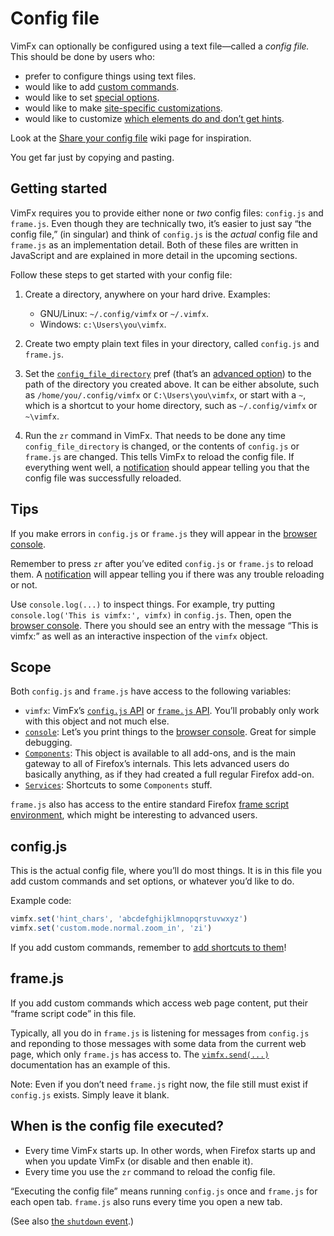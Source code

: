 <!--
This is part of the VimFx documentation.
Copyright Simon Lydell 2015, 2016.
See the file README.md for copying conditions.
-->

# Config file

VimFx can optionally be configured using a text file—called a _config file._
This should be done by users who:

- prefer to configure things using text files.
- would like to add [custom commands].
- would like to set [special options].
- would like to make [site-specific customizations][overrides].
- would like to customize [which elements do and don’t get hints][hint-matcher].

Look at the [Share your config file] wiki page for inspiration.

You get far just by copying and pasting.

[custom commands]: api.md#vimfxaddcommandoptions-fn
[special options]: options.md#special-options
[overrides]: api.md#vimfxaddoptionoverrides-and-vimfxaddkeyoverrides
[hint-matcher]: api.md#vimfxsethintmatcherhintmatcher
[Share your config file]: https://github.com/akhodakivskiy/VimFx/wiki/Share-your-config-file


## Getting started

VimFx requires you to provide either none or _two_ config files: `config.js` and
`frame.js`. Even though they are technically two, it’s easier to just say “the
config file,” (in singular) and think of `config.js` is the _actual_ config file
and `frame.js` as an implementation detail. Both of these files are written in
JavaScript and are explained in more detail in the upcoming sections.

Follow these steps to get started with your config file:

1. Create a directory, anywhere on your hard drive. Examples:

   - GNU/Linux: `~/.config/vimfx` or `~/.vimfx`.
   - Windows: `c:\Users\you\vimfx`.

2. Create two empty plain text files in your directory, called `config.js` and
   `frame.js`.

3. Set the [`config_file_directory`] pref (that’s an [advanced option]) to the
   path of the directory you created above. It can be either absolute, such as
   `/home/you/.config/vimfx` or `C:\Users\you\vimfx`, or start with a `~`, which
   is a shortcut to your home directory, such as `~/.config/vimfx` or `~\vimfx`.

4. Run the `zr` command in VimFx. That needs to be done any time
   `config_file_directory` is changed, or the contents of `config.js` or
   `frame.js` are changed. This tells VimFx to reload the config file. If
   everything went well, a [notification] should appear telling you that the
   config file was successfully reloaded.

[`config_file_directory`]: options.md#config_file_directory
[advanced option]: options.md#advanced-options
[notification]: notifications.md


## Tips

If you make errors in `config.js` or `frame.js` they will appear in the [browser
console].

Remember to press `zr` after you’ve edited `config.js` or `frame.js` to reload
them. A [notification] will appear telling you if there was any trouble
reloading or not.

Use `console.log(...)` to inspect things. For example, try putting
`console.log('This is vimfx:', vimfx)` in `config.js`. Then, open the [browser
console]. There you should see an entry with the message “This is vimfx:” as
well as an interactive inspection of the `vimfx` object.

[browser console]: https://developer.mozilla.org/en-US/docs/Tools/Browser_Console
[notification]: notifications.md


## Scope

Both `config.js` and `frame.js` have access to the following variables:

- `vimfx`: VimFx’s [`config.js` API] or [`frame.js` API]. You’ll probably only
  work with this object and not much else.
- [`console`]: Let’s you print things to the [browser console]. Great for
  simple debugging.
- [`Components`]: This object is available to all add-ons, and is the main
  gateway to all of Firefox’s internals. This lets advanced users do basically
  anything, as if they had created a full regular Firefox add-on.
- [`Services`]: Shortcuts to some `Components` stuff.

`frame.js` also has access to the entire standard Firefox [frame script
environment], which might be interesting to advanced users.

[`config.js` API]: api.md#configjs-api
[`frame.js` API]: api.md#framejs-api
[`console`]: https://developer.mozilla.org/en-US/docs/Web/API/console
[`Components`]: https://developer.mozilla.org/en-US/docs/Mozilla/Tech/XPCOM/Language_Bindings/Components_object
[`Services`]: https://developer.mozilla.org/en-US/docs/Mozilla/JavaScript_code_modules/Services.jsm
[frame script environment]: https://developer.mozilla.org/en-US/Firefox/Multiprocess_Firefox/Frame_script_environment
[browser console]: https://developer.mozilla.org/en-US/docs/Tools/Browser_Console


## config.js

This is the actual config file, where you’ll do most things. It is in this file
you add custom commands and set options, or whatever you’d like to do.

Example code:

```js
vimfx.set('hint_chars', 'abcdefghijklmnopqrstuvwxyz')
vimfx.set('custom.mode.normal.zoom_in', 'zi')
```

If you add custom commands, remember to [add shortcuts to
them][custom-command-shortcuts]!

[custom-command-shortcuts]: api.md#user-content-custom-command-shortcuts


## frame.js

If you add custom commands which access web page content, put their “frame
script code” in this file.

Typically, all you do in `frame.js` is listening for messages from `config.js`
and reponding to those messages with some data from the current web page, which
only `frame.js` has access to. The [`vimfx.send(...)`] documentation has an
example of this.

Note: Even if you don’t need `frame.js` right now, the file still must exist if
`config.js` exists. Simply leave it blank.

[`vimfx.send(...)`]: api.md#vimfxsendvim-message-data--null-callback--null


## When is the config file executed?

- Every time VimFx starts up. In other words, when Firefox starts up and when
  you update VimFx (or disable and then enable it).
- Every time you use the `zr` command to reload the config file.

“Executing the config file” means running `config.js` once and `frame.js` for
each open tab. `frame.js` also runs every time you open a new tab.

(See also [the `shutdown` event].)

[the `shutdown` event]: api.md#the-shutdown-event
